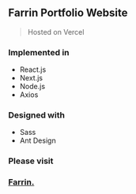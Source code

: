 ## Farrin Portfolio Website
> Hosted on Vercel

### Implemented in
* React.js
* Next.js
* Node.js
* Axios

### Designed with
* Sass
* Ant Design


### Please visit
### [Farrin.](https://farrinfedra.vercel.app)
